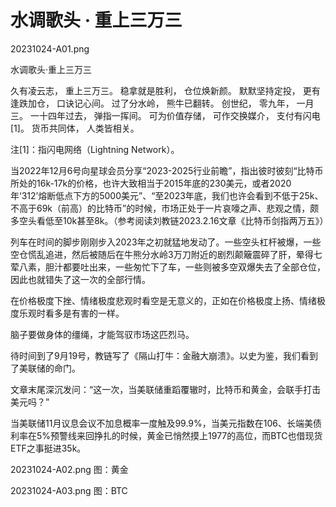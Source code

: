 # 水调歌头 · 重上三万三

20231024-A01.png

水调歌头·重上三万三

久有凌云志，
重上三万三。
稳拿就是胜利，
仓位焕新颜。
默默坚持定投，
更有逢跌加仓，
口诀记心间。
过了分水岭，
熊牛已翻转。
创世纪，
零九年，
一月三。
一十四年过去，
弹指一挥间。
可为价值存储，
可作交换媒介，
支付有闪电[1]。
货币共同体，
人类皆相关。

注[1]：指闪电网络（Lightning Network）。

当2022年12月6号向星球会员分享“2023-2025行业前瞻”，指出彼时彼刻“比特币所处的16k-17k的价格，也许大致相当于2015年底的230美元，或者2020年‘312’熔断低点下方的5000美元”、“至2023年底，我们也许会看到不低于25k、不高于69k（前高）的比特币”的时候，市场正处于一片哀嚎之声、悲观之情，颇多空头看低至10k甚至8k。（参考阅读刘教链2023.2.16文章《比特币剑指两万五》）

列车在时间的脚步刚刚步入2023年之初就猛地发动了。一些空头杠杆被爆，一些空仓慌乱追进，然后被随后在牛熊分水岭3万刀附近的剧烈颠簸震碎了肝，晕得七荤八素，胆汁都要吐出来，一些匆忙下了车，一些则被多空双爆失去了全部仓位，因此也就错失了这一次的全部行情。

在价格极度下挫、情绪极度悲观时看空是无意义的，正如在价格极度上扬、情绪极度乐观时看多是有害的一样。

脑子要做身体的缰绳，才能驾驭市场这匹烈马。

待时间到了9月19号，教链写了《隔山打牛：金融大崩溃》。以史为鉴，我们看到了美联储的命门。

文章末尾深沉发问：“这一次，当美联储重蹈覆辙时，比特币和黄金，会联手打击美元吗？”

当美联储11月议息会议不加息概率一度触及99.9%，当美元指数在106、长端美债利率在5%预警线来回挣扎的时候，黄金已悄然摸上1977的高位，而BTC也借现货ETF之事挺进35k。

20231024-A02.png
图：黄金

20231024-A03.png
图：BTC


